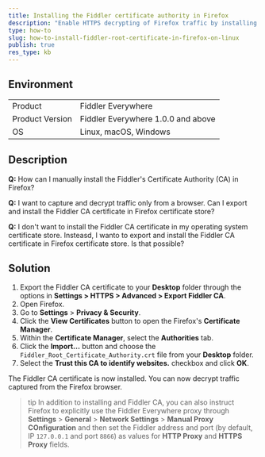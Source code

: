 ```yaml
---
title: Installing the Fiddler certificate authority in Firefox
description: "Enable HTTPS decrypting of Firefox traffic by installing the Fiddler certificate authority in the Firefox certificate store."
type: how-to
slug: how-to-install-fiddler-root-certificate-in-firefox-on-linux
publish: true
res_type: kb
---
```


## Environment

|   |   |
|---|---|
| Product   |  Fiddler Everywhere  |
| Product Version | Fiddler Everywhere 1.0.0 and above  |
| OS | Linux, macOS, Windows |

## Description

**Q:** How can I manually install the Fiddler's Certificate Authority (CA) in Firefox?

**Q:** I want to capture and decrypt traffic only from a browser. Can I export and install the Fiddler CA certificate in Firefox certificate store?

**Q:** I don't want to install the Fiddler CA certificate in my operating system  certificate store. Insteasd, I wanto to export and install the Fiddler CA certificate in Firefox certificate store. Is that possible?

## Solution

1. Export the Fiddler CA certificate to your **Desktop** folder through the options in **Settings > HTTPS > Advanced > Export Fiddler CA**.
1. Open Firefox.
1. Go to **Settings** > **Privacy & Security**.
1. Click the **View Certificates** button to open the Firefox's **Certificate Manager**.
1. Within the **Certificate Manager**, select the **Authorities** tab.
1. Click the **Import...** button and choose the `Fiddler_Root_Certificate_Authority.crt` file from your **Desktop** folder.
1. Select the **Trust this CA to identify websites.** checkbox and click **OK**.

The Fiddler CA certificate is now installed. You can now decrypt traffic captured from the Firefox browser.

>tip In addition to installing and Fiddler CA, you can also instruct Firefox to explicitly use the Fiddler Everywhere proxy through **Settings** > **General** > **Network Settings** > **Manual Proxy COnfiguration** and then set the Fiddler address and port (by default, IP `127.0.0.1` and port `8866`) as values for **HTTP Proxy** and **HTTPS Proxy** fields.


